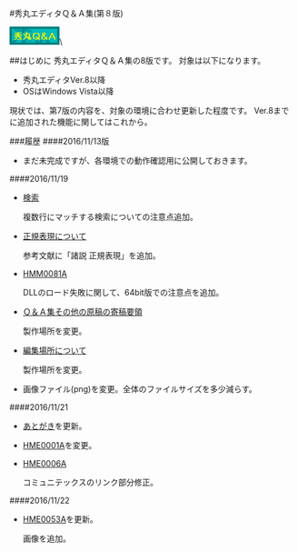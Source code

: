 #秀丸エディタＱ＆Ａ集(第８版)

![Hidemaru Q and A](hide_by2.png)\


##はじめに
秀丸エディタＱ＆Ａ集の8版です。
対象は以下になります。

*   秀丸エディタVer.8以降
*   OSはWindows Vista以降

現状では、第7版の内容を、対象の環境に合わせ更新した程度です。
Ver.8までに追加された機能に関してはこれから。

###履歴
####2016/11/13版
*    まだ未完成ですが、各環境での動作確認用に公開しておきます。


####2016/11/19

*   [検索](./2_find.html)
    
    複数行にマッチする検索についての注意点追加。
*   [正規表現について](./4_regular.html)
    
    参考文献に「諸説 正規表現」を追加。
*   [HMM0081A](./HMM0081A.html)
    
    DLLのロード失敗に関して、64bit版での注意点を追加。
*   [Ｑ＆Ａ集その他の原稿の寄稿要領](./youryou.html)
    
    製作場所を変更。
*   [編集場所について](./hidpatio.html)
    
    製作場所を変更。
*   画像ファイル(png)を変更。全体のファイルサイズを多少減らす。

####2016/11/21

*   [あとがき](./byebye.html)を更新。
*   [HME0001A](./HME0001A.html)を変更。
*   [HME0006A](./[HME0006A].html)
    
    コミュニテックスのリンク部分修正。

####2016/11/22

*   [HME0053A](./HME0053A.html)を更新。
    
    画像を追加。
